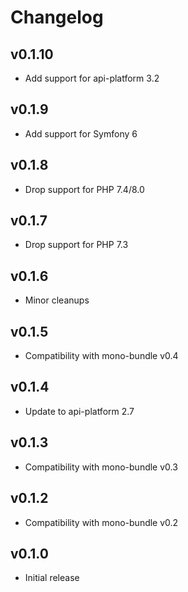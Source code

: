 # Changelog

## v0.1.10

* Add support for api-platform 3.2

## v0.1.9

* Add support for Symfony 6

## v0.1.8

* Drop support for PHP 7.4/8.0

## v0.1.7

* Drop support for PHP 7.3

## v0.1.6

* Minor cleanups

## v0.1.5

*  Compatibility with mono-bundle v0.4

## v0.1.4

* Update to api-platform 2.7

## v0.1.3

*  Compatibility with mono-bundle v0.3

## v0.1.2

*  Compatibility with mono-bundle v0.2

## v0.1.0

* Initial release
